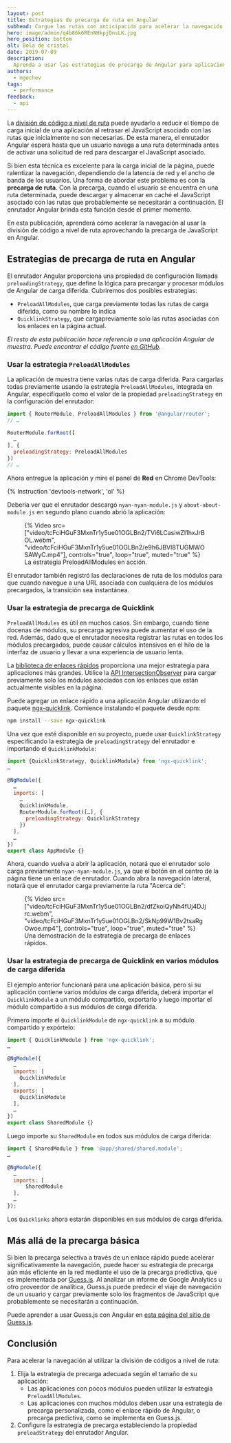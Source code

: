 ```yaml
---
layout: post
title: Estrategias de precarga de ruta en Angular
subhead: Cargue las rutas con anticipación para acelerar la navegación de los usuarios.
hero: image/admin/q4b86k6REnNHkpjQnsLK.jpg
hero_position: bottom
alt: Bola de cristal
date: 2019-07-09
description:
  Aprenda a usar las estrategias de precarga de Angular para aplicaciones más rápidas.
authors:
  - mgechev
tags:
  - performance
feedback:
  - api
---
```


La [división de código a nivel de ruta](/route-level-code-splitting-in-angular) puede ayudarlo a reducir el tiempo de carga inicial de una aplicación al retrasar el JavaScript asociado con las rutas que inicialmente no son necesarias. De esta manera, el enrutador Angular espera hasta que un usuario navega a una ruta determinada antes de activar una solicitud de red para descargar el JavaScript asociado.

Si bien esta técnica es excelente para la carga inicial de la página, puede ralentizar la navegación, dependiendo de la latencia de red y el ancho de banda de los usuarios. Una forma de abordar este problema es con la **precarga de ruta**. Con la precarga, cuando el usuario se encuentra en una ruta determinada, puede descargar y almacenar en caché el JavaScript asociado con las rutas que probablemente se necesitarán a continuación. El enrutador Angular brinda esta función desde el primer momento.

En esta publicación, aprenderá cómo acelerar la navegación al usar la división de código a nivel de ruta aprovechando la precarga de JavaScript en Angular.

## Estrategias de precarga de ruta en Angular

El enrutador Angular proporciona una propiedad de configuración llamada `preloadingStrategy`, que define la lógica para precargar y procesar módulos de Angular de carga diferida. Cubriremos dos posibles estrategias:

- `PreloadAllModules`, que carga previamente todas las rutas de carga diferida, como su nombre lo indica
- `QuicklinkStrategy`, que cargapreviamente solo las rutas asociadas con los enlaces en la página actual.

*El resto de esta publicación hace referencia a una aplicación Angular de muestra. Puede encontrar el código fuente [en GitHub](https://github.com/mgechev/route-preloading-web-dev).*

### Usar la estrategia `PreloadAllModules`

La aplicación de muestra tiene varias rutas de carga diferida. Para cargarlas todas previamente usando la estrategia `PreloadAllModules`, integrada en Angular, especifíquelo como el valor de la propiedad `preloadingStrategy` en la configuración del enrutador:

```js
import { RouterModule, PreloadAllModules } from '@angular/router';
// …

RouterModule.forRoot([
  …
], {
  preloadingStrategy: PreloadAllModules
})
// …
```

Ahora entregue la aplicación y mire el panel de **Red** en Chrome DevTools:

{% Instruction 'devtools-network', 'ol' %}

Debería ver que el enrutador descargó `nyan-nyan-module.js` y `about-about-module.js` en segundo plano cuando abrió la aplicación:

<figure data-size="full">{% Video src=["video/tcFciHGuF3MxnTr1y5ue01OGLBn2/TVi6LCasiwZI1hxJrBOL.webm", "video/tcFciHGuF3MxnTr1y5ue01OGLBn2/e9h6JBVl8TUGMWOSAWyC.mp4"], controls="true", loop="true", muted="true" %} <figcaption> La estrategia PreloadAllModules en acción. </figcaption></figure>

El enrutador también registró las declaraciones de ruta de los módulos para que cuando navegue a una URL asociada con cualquiera de los módulos precargados, la transición sea instantánea.

### Usar la estrategia de precarga de Quicklink

`PreloadAllModules` es útil en muchos casos. Sin embargo, cuando tiene docenas de módulos, su precarga agresiva puede aumentar el uso de la red. Además, dado que el enrutador necesita registrar las rutas en todos los módulos precargados, puede causar cálculos intensivos en el hilo de la interfaz de usuario y llevar a una experiencia de usuario lenta.

La [biblioteca de enlaces rápidos](https://github.com/GoogleChromeLabs/quicklink) proporciona una mejor estrategia para aplicaciones más grandes. Utilice la [API IntersectionObserver](https://developers.google.com/web/updates/2019/02/intersectionobserver-v2) para cargar previamente solo los módulos asociados con los enlaces que están actualmente visibles en la página.

Puede agregar un enlace rápido a una aplicación Angular utilizando el paquete [ngx-quicklink](https://www.npmjs.com/package/ngx-quicklink). Comience instalando el paquete desde npm:

```bash
npm install --save ngx-quicklink
```

Una vez que esté disponible en su proyecto, puede usar `QuicklinkStrategy` especificando la estrategia de `preloadingStrategy` del enrutador e importando el `QuicklinkModule`:

```js
import {QuicklinkStrategy, QuicklinkModule} from 'ngx-quicklink';
…

@NgModule({
  …
  imports: [
    …
    QuicklinkModule,
    RouterModule.forRoot([…], {
      preloadingStrategy: QuicklinkStrategy
    })
  ],
  …
})
export class AppModule {}
```

Ahora, cuando vuelva a abrir la aplicación, notará que el enrutador solo carga previamente `nyan-nyan-module.js`, ya que el botón en el centro de la página tiene un enlace de enrutador. Cuando abra la navegación lateral, notará que el enrutador carga previamente la ruta "Acerca de":

<figure data-size="full">{% Video src=["video/tcFciHGuF3MxnTr1y5ue01OGLBn2/dfZkoiQyNh4fUj4DJjrc.webm", "video/tcFciHGuF3MxnTr1y5ue01OGLBn2/SkNp99W1Bv2tsaRgOwoe.mp4"], controls="true", loop="true", muted="true" %} <figcaption> Una demostración de la estrategia de precarga de enlaces rápidos. </figcaption></figure>

### Usar la estrategia de precarga de Quicklink en varios módulos de carga diferida

El ejemplo anterior funcionará para una aplicación básica, pero si su aplicación contiene varios módulos de carga diferida, deberá importar el `QuicklinkModule` a un módulo compartido, exportarlo y luego importar el módulo compartido a sus módulos de carga diferida.

Primero importe el `QuicklinkModule` de `ngx-quicklink` a su módulo compartido y expórtelo:

```js
import { QuicklinkModule } from 'ngx-quicklink';
…

@NgModule({
  …
  imports: [
    QuicklinkModule
  ],
  exports: [
    QuicklinkModule
  ],
  …
})
export class SharedModule {}
```

Luego importe su `SharedModule` en todos sus módulos de carga diferida:

```js
import { SharedModule } from '@app/shared/shared.module';
…

@NgModule({
  …
  imports: [
      SharedModule
  ],
  …
});
```

Los `Quicklinks` ahora estarán disponibles en sus módulos de carga diferida.

## Más allá de la precarga básica

Si bien la precarga selectiva a través de un enlace rápido puede acelerar significativamente la navegación, puede hacer su estrategia de precarga aún más eficiente en la red mediante el uso de la precarga predictiva, que es implementada por [Guess.js](https://github.com/guess-js/guess). Al analizar un informe de Google Analytics u otro proveedor de analítica, Guess.js puede predecir el viaje de navegación de un usuario y cargar previamente solo los fragmentos de JavaScript que probablemente se necesitarán a continuación.

Puede aprender a usar Guess.js con Angular en [esta página del sitio de Guess.js](https://guess-js.github.io/docs/angular).

## Conclusión

Para acelerar la navegación al utilizar la división de códigos a nivel de ruta:

1. Elija la estrategia de precarga adecuada según el tamaño de su aplicación:
    - Las aplicaciones con pocos módulos pueden utilizar la estrategia `PreloadAllModules`.
    - Las aplicaciones con muchos módulos deben usar una estrategia de precarga personalizada, como el enlace rápido de Angular, o precarga predictiva, como se implementa en Guess.js.
2. Configure la estrategia de precarga estableciendo la propiedad `preloadStrategy` del enrutador Angular.
